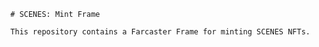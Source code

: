       # SCENES: Mint Frame
      
      This repository contains a Farcaster Frame for minting SCENES NFTs.
